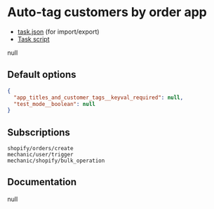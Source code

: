 # Auto-tag customers by order app

* [task.json](../../tasks/auto-tag-customers-by-order-app.json) (for import/export)
* [Task script](./script.liquid)

null

## Default options

```json
{
  "app_titles_and_customer_tags__keyval_required": null,
  "test_mode__boolean": null
}
```

## Subscriptions

```liquid
shopify/orders/create
mechanic/user/trigger
mechanic/shopify/bulk_operation
```

## Documentation

null
